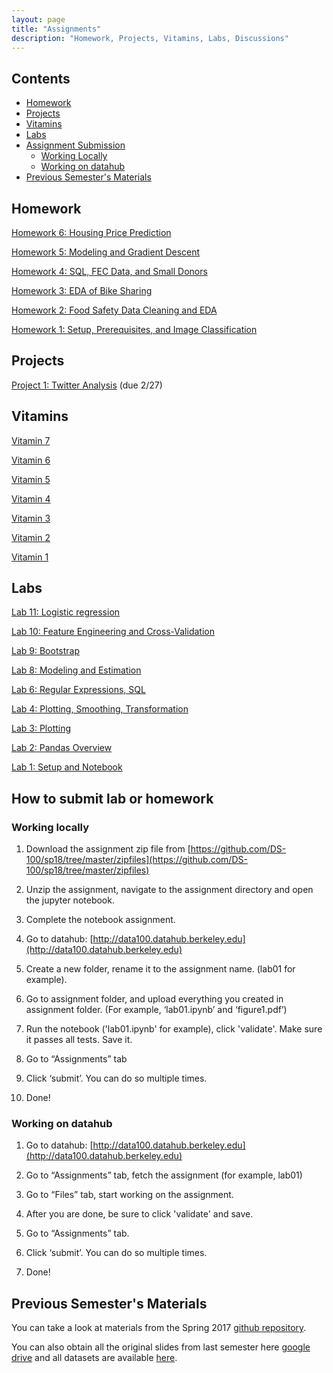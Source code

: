 ```yaml
---
layout: page
title: "Assignments"
description: "Homework, Projects, Vitamins, Labs, Discussions"
---
```


## Contents

- [Homework](#homework)
- [Projects](#projects)
- [Vitamins](#vitamins)
- [Labs](#labs)
- [Assignment Submission](#how-to-submit-lab-or-homework)
    - [Working Locally](#working-locally)
    - [Working on datahub](#working-on-datahub)
- [Previous Semester's Materials](#previous-semesters-materials)

## Homework

[Homework 6: Housing Price Prediction](https://github.com/DS-100/sp18/raw/master/zipfiles/hw6.zip)

[Homework 5: Modeling and Gradient Descent](https://github.com/DS-100/sp18/raw/master/zipfiles/hw5.zip)

[Homework 4: SQL, FEC Data, and Small Donors](https://github.com/DS-100/sp18/raw/master/zipfiles/hw4.zip)

[Homework 3: EDA of Bike Sharing](https://github.com/DS-100/sp18/raw/master/zipfiles/hw3.zip)

[Homework 2: Food Safety Data Cleaning and EDA](https://github.com/DS-100/sp18/raw/master/zipfiles/hw2.zip)

[Homework 1: Setup, Prerequisites, and Image Classification](https://github.com/DS-100/sp18/raw/master/zipfiles/hw1.zip)

## Projects

[Project 1: Twitter Analysis](https://github.com/DS-100/sp18/raw/master/zipfiles/proj1.zip) (due 2/27)

## Vitamins

[Vitamin 7](https://goo.gl/forms/humDcNLASsP3aNbB2)

[Vitamin 6](https://goo.gl/forms/Aydl9dWLIuvAZCW92)

[Vitamin 5](https://goo.gl/forms/WJFLW8GGrGXSmfHo1)

[Vitamin 4](https://goo.gl/forms/Pb7iIdPBgGBUzvgx2)

[Vitamin 3](https://goo.gl/forms/8iZGvuq9phTY9lFH3)

[Vitamin 2](https://goo.gl/forms/jeh0jMEVNi9Wafdo1)

[Vitamin 1](https://goo.gl/forms/ps7OJXLi6Tiv38eB3)

## Labs

[Lab 11: Logistic regression](https://github.com/DS-100/sp18/raw/master/zipfiles/lab11.zip)

[Lab 10: Feature Engineering and Cross-Validation](https://github.com/DS-100/sp18/raw/master/zipfiles/lab10.zip)

[Lab 9: Bootstrap](https://github.com/DS-100/sp18/raw/master/zipfiles/lab09.zip)

[Lab 8: Modeling and Estimation](https://github.com/DS-100/sp18/raw/master/zipfiles/lab08.zip)

[Lab 6: Regular Expressions, SQL](https://github.com/DS-100/sp18/raw/master/zipfiles/lab06.zip)

[Lab 4: Plotting, Smoothing, Transformation](https://github.com/DS-100/sp18/raw/master/zipfiles/lab04.zip)

[Lab 3: Plotting](https://github.com/DS-100/sp18/raw/master/zipfiles/lab03.zip)

[Lab 2: Pandas Overview](https://github.com/DS-100/sp18/raw/master/zipfiles/lab02.zip)

[Lab 1: Setup and Notebook](https://github.com/DS-100/sp18/raw/master/zipfiles/lab01.zip)

## How to submit lab or homework
### Working locally

1.  Download the assignment zip file from [https://github.com/DS-100/sp18/tree/master/zipfiles](https://github.com/DS-100/sp18/tree/master/zipfiles)

2.  Unzip the assignment, navigate to the assignment directory and open the jupyter notebook.

3.  Complete the notebook assignment.

4.  Go to datahub:
    [http://data100.datahub.berkeley.edu](http://data100.datahub.berkeley.edu)

5.  Create a new folder, rename it to the assignment name. (lab01 for example).

6.  Go to assignment folder, and upload everything you created in assignment folder. (For example, ‘lab01.ipynb’ and ‘figure1.pdf’)

7.  Run the notebook ('lab01.ipynb' for example), click 'validate'. Make sure it passes all tests. Save it.

8.  Go to “Assignments” tab

9.  Click ‘submit’. You can do so multiple times.

10. Done!

### Working on datahub

1.  Go to datahub:
    [http://data100.datahub.berkeley.edu](http://data100.datahub.berkeley.edu)

2.  Go to “Assignments” tab, fetch the assignment (for example, lab01)

3.  Go to “Files” tab, start working on the assignment.

4.  After you are done, be sure to click 'validate' and save.

5.  Go to “Assignments” tab.

6.  Click ‘submit’. You can do so multiple times.

7.  Done!

## Previous Semester's Materials

You can take a look at materials from the Spring 2017 [github repository](https://github.com/DS-100/sp17/tree/master/materials).

You can also obtain all the original slides from last semester here [google drive](https://drive.google.com/open?id=0Bze55lezLJhIM3BBRW0wc0lXQWs) and all datasets are available [here](https://drive.google.com/open?id=0B2k285AK-3KER3JoZU9hQVNGU2c).

